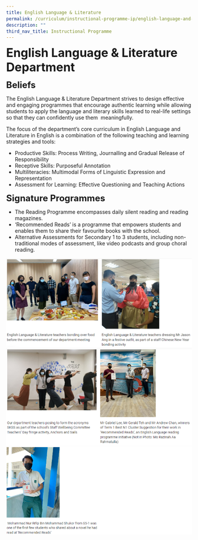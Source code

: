 ```yaml
---
title: English Language & Literature
permalink: /curriculum/instructional-programme-ip/english-language-and-literature-department/
description: ""
third_nav_title: Instructional Programme
---
```




**<font size=6>English Language & Literature Department</font>**

**<font size=5>Beliefs</font>**

The English Language & Literature Department strives to design effective and engaging programmes that encourage authentic learning while allowing students to apply the language and literary skills learned to real-life settings so that they can confidently use them  meaningfully.   

The focus of the department’s core curriculum in English Language and Literature in English is a combination of the following teaching and learning strategies and tools: 

*   Productive Skills: Process Writing, Journalling and Gradual Release of Responsibility 
*   Receptive Skills: Purposeful Annotation
*   Multiliteracies: Multimodal Forms of Linguistic Expression and Representation 
*   Assessment for Learning: Effective Questioning and Teaching Actions

**<font size=5>Signature Programmes</font>**

*   The Reading Programme encompasses daily silent reading and reading magazines.
*   ‘Recommended Reads’ is a programme that empowers students and enables them to share their favourite books with the school. 
*   Alternative Assessments for Secondary 1 to 3 students, including non-traditional modes of assessment, like video podcasts and group choral reading.


![](/images/Curriculum/EL%201.png)
![](/images/Curriculum/EL%202.png)
![](/images/Curriculum/EL%203.png)